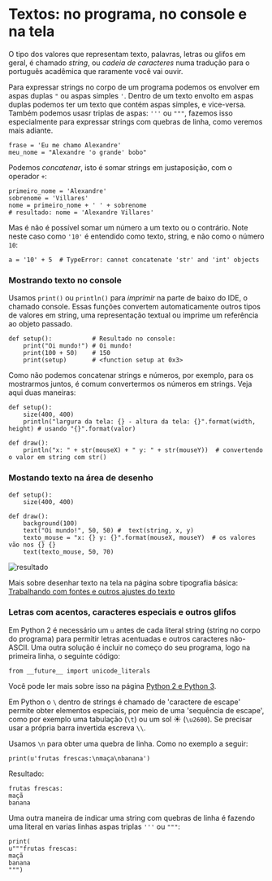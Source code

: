 # Textos: no programa, no console e na tela

O tipo dos valores que representam texto, palavras, letras ou glifos em geral, é chamado *string*, ou *cadeia de caracteres* numa tradução para o português acadêmica que raramente você vai ouvir.

Para expressar strings no corpo de um programa podemos os envolver em aspas duplas `"`  ou aspas simples `'`. Dentro de um texto envolto em aspas duplas podemos ter um texto que contém aspas simples, e vice-versa. Também podemos usasr triplas de aspas: `'''` ou `"""`, fazemos isso especialmente para expressar strings com quebras de linha, como veremos mais adiante. 

```pyde
frase = 'Eu me chamo Alexandre'
meu_nome = "Alexandre 'o grande' bobo"
```

Podemos *concatenar*, isto é somar strings em justaposição, com o operador `+`:

```pyde
primeiro_nome = 'Alexandre'
sobrenome = 'Villares'
nome = primeiro_nome + ' ' + sobrenome
# resultado: nome = 'Alexandre Villares'
```

Mas é não é possível somar um número a um texto ou o contrário. Note neste caso como `'10'` é entendido como texto, string, e não como o número `10`:

```pyde
a = '10' + 5  # TypeError: cannot concatenate 'str' and 'int' objects
```

### Mostrando texto no console

Usamos `print()` ou `println()` para *imprimir* na parte de baixo do IDE, o chamado console. Essas funções convertem automaticamente outros tipos de valores em string, uma representação textual ou imprime um referência ao objeto passado.

```pyde
def setup():           # Resultado no console:
    print("Oi mundo!") # Oi mundo!
    print(100 + 50)    # 150
    print(setup)       # <function setup at 0x3>
```

Como não podemos concatenar strings e números, por exemplo, para os mostrarmos juntos, é comum convertermos os números em strings. Veja aqui duas maneiras: 

```pyde
def setup():
    size(400, 400)
    println("largura da tela: {} - altura da tela: {}".format(width, height) # usando "{}".format(valor)

def draw():
    println("x: " + str(mouseX) + " y: " + str(mouseY))  # convertendo o valor em string com str()
```

### Mostando texto na área de desenho

```pyde
def setup():
    size(400, 400)

def draw():
    background(100)
    text("Oi mundo!", 50, 50) #  text(string, x, y) 
    texto_mouse = "x: {} y: {}".format(mouseX, mouseY)  # os valores vão nos {} {}
    text(texto_mouse, 50, 70)
```
![resultado](https://raw.githubusercontent.com/villares/material-aulas/master/Processing-Python/assets/text-na-tela.png)

Mais sobre desenhar texto na tela na página sobre tipografia básica: [Trabalhando com fontes e outros ajustes do texto](https://github.com/villares/material-aulas/blob/master/Processing-Python/tipografia.md)

### Letras com acentos, caracteres especiais e outros glifos

Em Python 2  é necessário um `u` antes de cada literal string (string no corpo do programa) para permitir letras acentuadas e outros caracteres não-ASCII. Uma outra solução é incluir no começo do seu programa, logo na primeira linha, o seguinte código:

```pyde
from __future__ import unicode_literals
```

Você pode ler mais sobre isso na página [Python 2 e Python 3](https://github.com/villares/material-aulas/blob/master/Processing-Python/futuro.md).

Em Python o `\` dentro de strings é chamado de 'caractere de escape' permite obter elementos especiais, por meio de uma 'sequência de escape', como por exemplo uma tabulação (`\t`) ou um sol ☀ (`\u2600`). Se precisar usar a própria barra invertida escreva `\\`.

Usamos `\n` para obter uma quebra de linha. Como no exemplo a seguir:

```pyde
print(u'frutas frescas:\nmaça\nbanana')
```
Resultado:
```
frutas frescas:
maçã
banana
```

Uma outra maneira de indicar uma string com quebras de linha é fazendo uma literal en varias linhas aspas triplas `'''` ou `"""`:
```pyde
print(
u"""frutas frescas:
maçã
banana
""")
```
